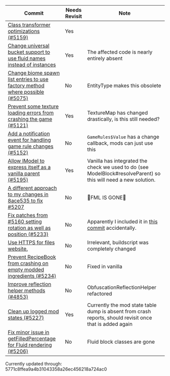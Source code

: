 |Commit|Needs Revisit|Note|
|------|-------------|----|
|[Class transformer optimizations (#5159)](https://github.com/MinecraftForge/MinecraftForge/commit/10036aa764f9678ef2c86cde40ddcaf72d32dc95)| Yes |  |
|[Change universal bucket support to use fluid names instead of instances](https://github.com/MinecraftForge/MinecraftForge/commit/82262e462e5ea8ff3a368ffce7d0edfd301dfeb0)| Yes | The affected code is nearly entirely absent |
|[Change biome spawn list entries to use factory method where possible (#5075)](https://github.com/MinecraftForge/MinecraftForge/commit/214275babadb9288ecea779245442687dd3ae8cd)| No | EntityType makes this obsolete |
|[Prevent some texture loading errors from crashing the game (#5121)](https://github.com/MinecraftForge/MinecraftForge/commit/633746673523e9375a933fa00badcc180018332e)| Yes | TextureMap has changed drastically, is this still needed? |
|[Add a notification event for handling game rule changes (#5152)](https://github.com/MinecraftForge/MinecraftForge/commit/55a7c6d64b61a40a5d7aa8cef4259f2209e2cd5e) | No | `GameRules$Value` has a change callback, mods can just use this |
|[Allow IModel to express itself as a vanilla parent (#5195)](https://github.com/MinecraftForge/MinecraftForge/commit/f9c2f715fd63bed9d4bd78b332ed348ad7383a30) | Yes | Vanilla has integrated the check we used to do (see ModelBlock#resolveParent) so this will need a new solution. |
|[A different approach to my changes in 8ace535 to fix #5207](https://github.com/MinecraftForge/MinecraftForge/commit/10dbbf9c1915b7f5b2fc879a630b199aedbd192a) | No | 🦀FML IS GONE🦀 |
|[Fix patches from #5160 setting rotation as well as position (#5233)](https://github.com/MinecraftForge/MinecraftForge/commit/ebc4eaddac66e8d9eee6a859b473d3165b1bbfdb) | No | Apparently I included it in [this commit](https://github.com/MinecraftForge/MinecraftForge/commit/958bbf6c9a3c55aa2a1543679f95b4b985a31ed3) accidentally. |
|[Use HTTPS for files website.](https://github.com/MinecraftForge/MinecraftForge/commit/607da1bd9b07ed07d8332530d90bca869503cc6d) | No | Irrelevant, buildscript was completely changed |
|[Prevent RecipeBook from crashing on empty modded ingredients (#5234)](https://github.com/MinecraftForge/MinecraftForge/commit/e406137b19596224997397ebfbd033f21defefce) | No | Fixed in vanilla |
|[Improve reflection helper methods (#4853)](https://github.com/MinecraftForge/MinecraftForge/commit/d16472d0ba38c04d46fbdb59cc035c6796b4798f) | No | ObfuscationReflectionHelper refactored |
|[Clean up logged mod states (#5227)](https://github.com/MinecraftForge/MinecraftForge/commit/0b47ccc015dd1ac2a1d9210b49938cff6f2596d7) | Yes | Currently the mod state table dump is absent from crash reports, should revisit once that is added again |
|[Fix minor issue in getFilledPercentage for Fluid rendering (#5206)](https://github.com/MinecraftForge/MinecraftForge/commit/3cf97f43fec5514033f24b099218c3254753dff8) | No | Fluid block classes are gone |

Currently updated through: 5771c8ffea9a4b31043358a26ec456218a724ac0
